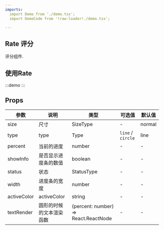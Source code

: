 ```yaml
---
imports:
  import Demo from './demo.tsx';
  import DemoCode from '!raw-loader!./demo.tsx';

---
```


## Rate 评分

评分组件.

## 使用Rate

:::demo
  <CodeBox code={DemoCode}>
    <Demo />
  </CodeBox>
:::

## Props
| 参数     | 说明     | 类型   | 可选值 | 默认值 |
| -------- | -------- | ------ | ------ | ------ |
| size | 尺寸 | SizeType | - | normal |
| type | type | Type | `line` / `circle` | line |
| percent | 当前的进度 | number | - | - |
| showInfo | 是否显示进度条的数值 | boolean | - | - |
| status | 状态 | StatusType | - | - |
| width | 进度条的宽度 | number | - | - |
| activeColor | activeColor | string | - | - |
| textRender | 圆形的时候的文本渲染函数 | (percent: number) => React.ReactNode | - | - |



